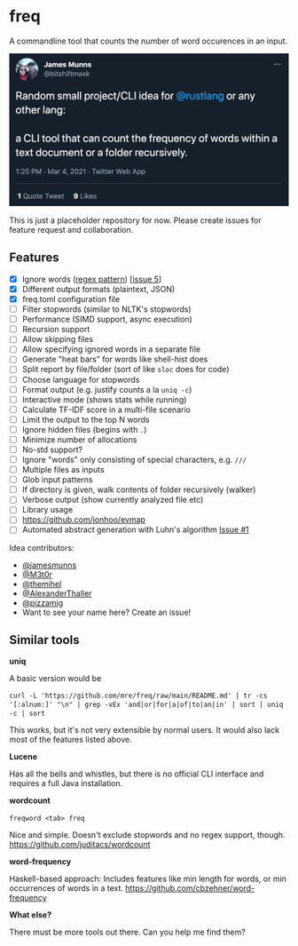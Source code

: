 # freq

A commandline tool that counts the number of word occurences in an input.

[![James Munns on Twitter](assets/tweet.png)](https://twitter.com/bitshiftmask/status/1367451210987544580)

This is just a placeholder repository for now.
Please create issues for feature request and collaboration.

## Features

- [x] Ignore words ([regex pattern](https://docs.rs/regex/latest/regex/struct.RegexSet.html)) [[issue 5](https://github.com/mre/freq/issues/5)]
- [x] Different output formats (plaintext, JSON)
- [x] freq.toml configuration file
- [ ] Filter stopwords (similar to NLTK's stopwords)
- [ ] Performance (SIMD support, async execution)
- [ ] Recursion support
- [ ] Allow skipping files
- [ ] Allow specifying ignored words in a separate file
- [ ] Generate "heat bars" for words like shell-hist does
- [ ] Split report by file/folder (sort of like `sloc` does for code)
- [ ] Choose language for stopwords
- [ ] Format output (e.g. justify counts a la `uniq -c`)
- [ ] Interactive mode (shows stats while running)
- [ ] Calculate TF-IDF score in a multi-file scenario
- [ ] Limit the output to the top N words
- [ ] Ignore hidden files (begins with `.`)
- [ ] Minimize number of allocations
- [ ] No-std support?
- [ ] Ignore "words" only consisting of special characters, e.g. `///`
- [ ] Multiple files as inputs
- [ ] Glob input patterns
- [ ] If directory is given, walk contents of folder recursively (walker)
- [ ] Verbose output (show currently analyzed file etc)
- [ ] Library usage
- [ ] https://github.com/jonhoo/evmap
- [ ] Automated abstract generation with Luhn's algorithm [Issue #1](https://github.com/mre/freq/issues/1)

Idea contributors:

- [@jamesmunns](https://github.com/jamesmunns)
- [@M3t0r](https://github.com/M3t0r)
- [@themihel](https://github.com/themihel)
- [@AlexanderThaller](https://github.com/AlexanderThaller)
- [@pizzamig](https://github.com/pizzamig)
- Want to see your name here? Create an issue!

## Similar tools

**uniq**

A basic version would be

```
curl -L 'https://github.com/mre/freq/raw/main/README.md' | tr -cs '[:alnum:]' "\n" | grep -vEx 'and|or|for|a|of|to|an|in' | sort | uniq -c | sort
```

This works, but it's not very extensible by normal users.
It would also lack most of the features listed above.

**Lucene**

Has all the bells and whistles, but there is no official CLI interface and requires a full Java installation.

**wordcount**

`freqword <tab> freq`

Nice and simple. Doesn't exclude stopwords and no regex support, though.
https://github.com/juditacs/wordcount

**word-frequency**

Haskell-based approach: Includes features like min length for words, or min occurrences of words in a text.
https://github.com/cbzehner/word-frequency

**What else?**

There must be more tools out there. Can you help me find them?
